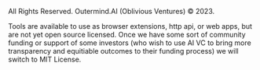 
All Rights Reserved. Outermind.AI (Oblivious Ventures) © 2023.

Tools are available to use as browser extensions, http api, or web apps, but are not yet open source licensed. Once we have some sort of community funding or support of some investors (who wish to use AI VC to bring more transparency and equitiable outcomes to their funding process) we will switch to MIT License.
